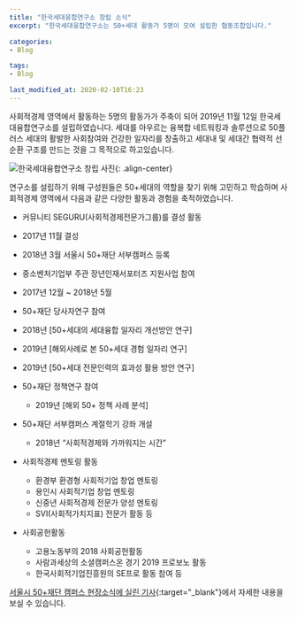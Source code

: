 ```yaml
---
title: "한국세대융합연구소 창립 소식"
excerpt: "한국세대융합연구소는 50+세대 활동가 5명이 모여 설립한 협동조합입니다."

categories:
- Blog

tags:
- Blog

last_modified_at: 2020-02-10T16:23
---
```


사회적경제 영역에서 활동하는 5명의 활동가가 주축이 되어 2019년 11월 12일 한국세대융합연구소를 설립하였습니다.
세대를 아우르는 융복합 네트워킹과 솔루션으로 50플러스 세대의 활발한 사회참여와 건강한 일자리를 창출하고
세대내 및 세대간 협력적 선순환 구조를 만드는 것을 그 목적으로 하고있습니다.

![](https://50plus.or.kr/upload/im/2019/11/78a45a07-3385-4dfa-b5ad-3dc786dbd86a.jpg "한국세대융합연구소 창립 사진"){: .align-center}

연구소를 설립하기 위해 구성원들은 50+세대의 역할을 찾기 위해 고민하고 학습하며 
사회적경제 영역에서 다음과 같은 다양한 활동과 경험을 축적하였습니다.

* 커뮤니티 SEGURU(사회적경제전문가그룹)를 결성 활동
 * 2017년 11월 결성
 * 2018년 3월 서울시 50+재단 서부캠퍼스 등록

* 중소벤처기업부 주관 장년인재서포터즈 지원사업 참여
 * 2017년 12월 ~ 2018년 5월

* 50+재단 당사자연구 참여
 * 2018년 [50+세대의 세대융합 일자리 개선방안 연구]
 * 2019년 [해외사례로 본 50+세대 경험 일자리 연구]
 * 2019년 [50+세대 전문인력의 효과성 활용 방안 연구]

* 50+재단 정책연구 참여
  * 2019년 [해외 50+ 정책 사례 분석]

* 50+재단 서부캠퍼스 계절학기 강좌 개설
  * 2018년 “사회적경제와 가까워지는 시간”

* 사회적경제 멘토링 활동
  * 환경부 환경형 사회적기업 창업 멘토링
  * 용인시 사회적기업 창업 멘토링
  * 신중년 사회적경제 전문가 양성 멘토링
  * SVI(사회적가치지표) 전문가 활동 등

* 사회공헌활동
  * 고용노동부의 2018 사회공헌활동
  * 사람과세상의 소셜캠퍼스온 경기 2019 프로보노 활동
  * 한국사회적기업진흥원의 SE프로 활동 참여 등


[서울시 50+재단 캠퍼스 현장소식에 실린 기사](https://50plus.or.kr/scc/detail.do?id=6907130){:target="_blank"}에서 자세한 내용을 보실 수 있습니다.